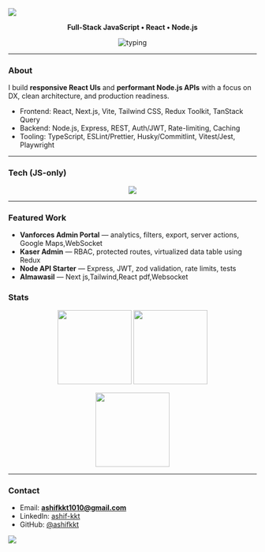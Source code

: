 <!-- Header Banner -->
<img src="https://capsule-render.vercel.app/api?type=waving&color=0:0ea5e9,100:22c55e&height=130&section=header&text=Mohamed%20Ashif&fontSize=44&fontColor=ffffff&fontAlign=50&fontAlignY=35" />

<p align="center">
  <b>Full-Stack JavaScript • React • Node.js</b>
</p>

<p align="center">
  <img
    src="https://readme-typing-svg.herokuapp.com?font=JetBrains+Mono&weight=700&size=16&pause=1200&center=true&vCenter=true&width=540&lines=React+%7C+Next.js+%7C+Vite;Node.js+%7C+Express+%7C+REST;TypeScript+%7C+Redux+Toolkit+%7C+TanStack+Query;Clean+UI.+Scalable+APIs.+Solid+DX."
    alt="typing"
  />
</p>

---

### About
I build **responsive React UIs** and **performant Node.js APIs** with a focus on DX, clean architecture, and production readiness.

- Frontend: React, Next.js, Vite, Tailwind CSS, Redux Toolkit, TanStack Query  
- Backend: Node.js, Express, REST, Auth/JWT, Rate-limiting, Caching  
- Tooling: TypeScript, ESLint/Prettier, Husky/Commitlint, Vitest/Jest, Playwright

---

### Tech (JS-only)
<p align="center">
  <img src="https://skillicons.dev/icons?i=js,ts,react,nextjs,redux,reactquery,tailwind,vite,nodejs,express,eslint,prettier,vitest,jest,playwright&perline=8" />
</p>

---

### Featured Work
- **Vanforces Admin Portal** — analytics, filters, export, server actions, Google Maps,WebSocket  
- **Kaser Admin** — RBAC, protected routes, virtualized data table using Redux 
- **Node API Starter** — Express, JWT, zod validation, rate limits, tests
- **Almawasil** — Next js,Tailwind,React pdf,Websocket 



### Stats
<p align="center">
  <img height="150" src="https://github-readme-stats.vercel.app/api?username=ashifkkt&show_icons=true&hide_title=true&theme=transparent" />
  <img height="150" src="https://github-readme-streak-stats.herokuapp.com?user=ashifkkt&theme=transparent" />
</p>
<p align="center">
  <img height="150" src="https://github-readme-stats.vercel.app/api/top-langs/?username=ashifkkt&layout=compact&theme=transparent" />
</p>

---

### Contact
- Email: **ashifkkt1010@gmail.com**  
- LinkedIn: [ashif-kkt](https://linkedin.com/in/ashif-kkt)  
- GitHub: [@ashifkkt](https://github.com/ashifkkt)

<!-- Optional: Contribution snake (enable via GitHub Action then uncomment)
![snake gif](https://github.com/ashifkkt/ashifkkt/blob/output/github-contribution-grid-snake.svg)
-->

<!-- Footer Wave -->
<img src="https://capsule-render.vercel.app/api?type=waving&color=0:22c55e,100:0ea5e9&height=90&section=footer" />
